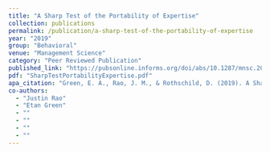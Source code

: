 ```yaml
---
title: "A Sharp Test of the Portability of Expertise"
collection: publications
permalink: /publication/a-sharp-test-of-the-portability-of-expertise
year: "2019"
group: "Behavioral"
venue: "Management Science"
category: "Peer Reviewed Publication"
published_link: "https://pubsonline.informs.org/doi/abs/10.1287/mnsc.2018.3063"
pdf: "SharpTestPortabilityExpertise.pdf"
apa_citation: "Green, E. A., Rao, J. M., & Rothschild, D. (2019). A Sharp Test of the Portability of Expertise. Management Science, 65(6), 2820-2831. https://doi.org/10.1287/mnsc.2018.3063"
co-authors:
  - "Justin Rao"
  - "Etan Green"
  - ""
  - ""
  - ""
  - ""
---
```

